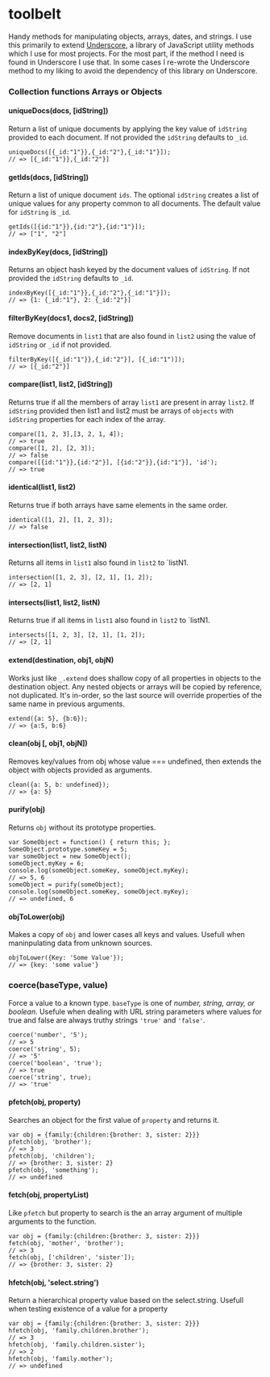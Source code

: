 # toolbelt
Handy methods for manipulating objects, arrays, dates, and strings. I use this primarily to extend [Underscore](https://underscorejs.org), a library of JavaScript utility methods which I use for most projects. For the most part, if the method I need is found in Underscore I use that. In some cases I re-wrote the Underscore method to my liking to avoid the dependency of this library on Underscore.

### Collection functions Arrays or Objects
#### uniqueDocs(docs, [idString])
Return a list of unique documents by applying the key value of `idString` provided to each document. If not provided the `idString` defaults to `_id`.
```
uniqueDocs([{_id:"1"}},{_id:"2"},{_id:"1"}]);
// => [{_id:"1"}},{_id:"2"}]
```
#### getIds(docs, [idString])
Return a list of unique document `ids`. The optional `idString` creates a list of unique values for any property common to all documents. The default value for `idString` is `_id`.
```
getIds([{id:"1"}},{id:"2"},{id:"1"}]);
// => ["1", "2"]
```
#### indexByKey(docs, [idString])
Returns an object hash keyed by the document values of `idString`. If not provided the `idString` defaults to `_id`.
```
indexByKey([{_id:"1"}},{_id:"2"},{_id:"1"}]);
// => {1: {_id:"1"}, 2: {_id:"2"}]
```
#### filterByKey(docs1, docs2, [idString])
Remove documents in `list1` that are also found in `list2` using the value of `idString` or `_id` if not provided.
```
filterByKey([{_id:"1"}},{_id:"2"}], [{_id:"1")]);
// => [{_id:"2"}]
```
#### compare(list1, list2, [idString])
Returns true if all the members of array `list1` are present in array `list2`. If `idString` provided then list1 and list2 must be arrays of `objects` with `idString` properties for each index of the array.
```
compare([1, 2, 3],[3, 2, 1, 4]);
// => true
compare([1, 2], [2, 3]);
// => false
compare([{id:"1"}},{id:"2"}], [{id:"2"}},{id:"1"}], 'id');
// => true
```
#### identical(list1, list2)
Returns true if both arrays have same elements in the same order.
```
identical([1, 2], [1, 2, 3]);
// => false
```
#### intersection(list1, list2, listN)
Returns all items in `list1` also found in `list2` to `listN1.
```
intersection([1, 2, 3], [2, 1], [1, 2]);
// => [2, 1]
```
#### intersects(list1, list2, listN)
Returns true if all items in `list1` also found in `list2` to `listN1.
```
intersects([1, 2, 3], [2, 1], [1, 2]);
// => [2, 1]
```
#### extend(destination, obj1, objN)
Works just like `_.extend` does shallow copy of all properties in objects to the destination object. Any nested objects or arrays will be copied by reference, not duplicated. It's in-order, so the last source will override properties of the same name in previous arguments.
```
extend({a: 5}, {b:6});
// => {a:5, b:6}
```
#### clean(obj [, obj1, objN])
Removes key/values from obj whose value === undefined, then extends the object with objects provided as arguments. 
```
clean({a: 5, b: undefined});
// => {a: 5}
```
#### purify(obj)
Returns `obj` without its prototype properties.
```
var SomeObject = function() { return this; };
SomeObject.prototype.someKey = 5;
var someObject = new SomeObject();
someObject.myKey = 6;
console.log(someObject.someKey, someObject.myKey);
// => 5, 6
someObject = purify(someObject);
console.log(someObject.someKey, someObject.myKey);
// => undefined, 6
```
#### objToLower(obj)
Makes a copy of `obj` and lower cases all keys and values. Usefull when maninpulating data from unknown sources.
```
objToLower({Key: 'Some Value'});
// => {key: 'some value'}
```
### coerce(baseType, value)
Force a value to a known type. `baseType` is one of *number, string, array, or boolean*. Usefule when dealing with URL string parameters where values for true and false are always truthy strings `'true'` and `'false'`.
```
coerce('number', '5');
// => 5
coerce('string', 5);
// => '5'
coerce('boolean', 'true');
// => true
coerce('string', true);
// => 'true'
```
#### pfetch(obj, property)
Searches an object for the first value of `property` and returns it.
```
var obj = {family:{children:{brother: 3, sister: 2}}}
pfetch(obj, 'brother');
// => 3
pfetch(obj, 'children');
// => {brother: 3, sister: 2}
pfetch(obj, 'something');
// => undefined
```
#### fetch(obj, propertyList)
Like `pfetch` but property to search is the an array argument of multiple arguments to the function.
```
var obj = {family:{children:{brother: 3, sister: 2}}}
fetch(obj, 'mother', 'brother');
// => 3
fetch(obj, ['children', 'sister']);
// => {brother: 3, sister: 2}
```
#### hfetch(obj, 'select.string')
Return a hierarchical property value based on the select.string. Usefull when testing existence of a value for a property
```
var obj = {family:{children:{brother: 3, sister: 2}}}
hfetch(obj, 'family.children.brother');
// => 3
hfetch(obj, 'family.children.sister');
// => 2
hfetch(obj, 'family.mother');
// => undefined
```
